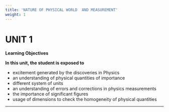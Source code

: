 ```yaml
---
title: 'NATURE OF PHYSICAL WORLD  AND MEASUREMENT'
weight: 1
---
```

# UNIT 1


**Learning Objectives**

**In this unit, the student is exposed to** 

- excitement generated by the discoveries in Physics 
- an understanding of physical quantities of importance 
- different system of units 
- an understanding of errors and corrections in physics measurements
- the importance of significant figures 
- usage of dimensions to check the homogeneity of physical quantities


---